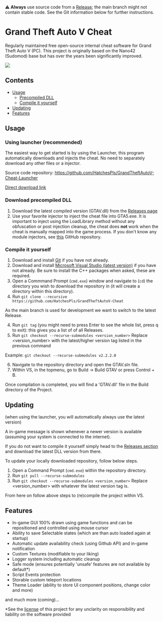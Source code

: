 :warning: **Always** use source code from a [Release](https://github.com/HatchesPls/GrandTheftAutoV-Cheat/releases); the main branch might not contain stable code. See the Git information below for further instructions.

# Grand Theft Auto V Cheat
Regularly maintained free open-source internal cheat software for Grand Theft Auto V (PC). This project is originally based on the Nano42 (Sudomod) base but has over the years been significantly improved.

![](https://raw.githubusercontent.com/HatchesPls/GrandTheftAutoV-Cheat-Resources/367a55be9220d914a742341c045d001853e881c5/preview_image.png)

## Contents
* [Usage](#usage)
  * [Precompiled DLL](#download-precompiled-dll)
  * [Compile it yourself](#compile-it-yourself)
* [Updating](#updating)
* [Features](#features)

## Usage
### Using launcher (recommended)
The easiest way to get started is by using the Launcher, this program automatically downloads and injects the cheat. No need to separately download any other files or a injector.

Source code repository: https://github.com/HatchesPls/GrandTheftAutoV-Cheat-Launcher

[Direct download link](https://github.com/HatchesPls/GrandTheftAutoV-Cheat-Launcher/releases/download/v1.0/GTAVCheat_Launcher.exe)

### Download precompiled DLL
1. Download the latest compiled version (GTAV.dll) from the [Releases page](https://github.com/HatchesPls/GrandTheftAutoV-Cheat/releases)
2. Use your favorite injector to inject the cheat file into GTA5.exe. It is important to inject using the LoadLibrary method without any obfuscation or post injection cleanup, the cheat does **not** work when the cheat is manually mapped into the game process. If you don't know any module injectors, see [this](https://github.com/HatchesPls/SimpleModuleInjector) GitHub repository.
### Compile it yourself
1. Download and install [Git](https://git-scm.com/download/win) if you have not already.
2. Download and install [Microsoft Visual Studio (latest version)](https://visualstudio.microsoft.com/downloads/) if you have not already. Be sure to install the C++ packages when asked, these are required.
2. Open a Commmand Prompt (`cmd.exe`) window and navigate to (`cd`) the directory you wish to download the repository in (it will create a directory within this directory).
3. Run `git clone --recursive https://github.com/HatchesPls/GrandTheftAutoV-Cheat`

As the main branch is used for development we want to switch to the latest Release.

4. Run `git tag` (you might need to press Enter to see the whole list, press q to exit): this gives you a list of of all Releases.
5. Run `git checkout --recurse-submodules <version_number>` Replace <version_number> with the latest/higher version tag listed in the previous command

Example: `git checkout --recurse-submodules v2.2.2.0`

6. Navigate to the repository directory and open the GTAV.sln file.
7. Within VS, in the topmenu, go to Build -> Build GTAV or press Control + B.

Once compilation is completed, you will find a 'GTAV.dll' file in the Build directory of the Project.

## Updating
(when using the launcher, you will automatically always use the latest version)

A in-game message is shown whenever a newer version is available (assuming your system is connected to the internet). 

If you do not want to compile it yourself simply head to the [Releases section](https://github.com/HatchesPls/GrandTheftAutoV-Cheat/releases/latest) and download the latest DLL version from there.

To update your locally downloaded repository, follow below steps.
1. Open a Command Prompt (`cmd.exe`) within the repository directory.
2. Run `git pull --recurse-submodules`
3. Run `git checkout --recurse-submodules <version_number>` Replace <version_number> with whatever the latest version tag is.

From here on follow above steps to (re)compile the project within VS.

## Features
- In-game GUI 100% drawn using game functions and can be repositioned and controlled using mouse cursor
- Ability to save Selectable states (which are than auto loaded again at startup)
- Automatic update availability check (using Github API) and in-game notification
- Custom Textures (modifiable to your liking)
- Logger system including automatic cleanup
- Safe mode (ensures potentially 'unsafe' features are not available by default*)
- Script Events protection
- Storable custom teleport locations
- Theme Loader (ability to store UI component positions, change color and more)

and much more (coming)...

*See the [license](https://github.com/HatchesPls/GrandTheftAutoV-Cheat/blob/main/LICENSE) of this project for any unclarity on responsibility and liability on the software provided

